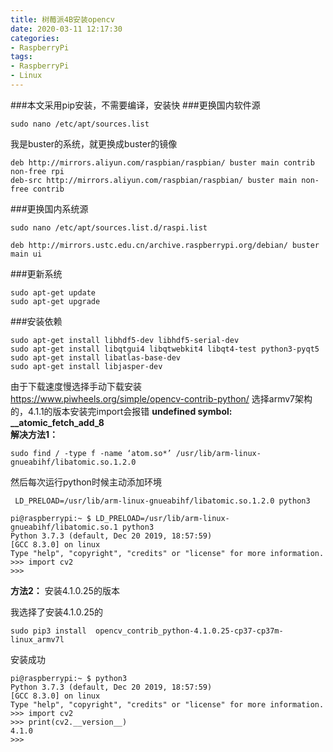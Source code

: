 ```yaml
---
title: 树莓派4B安装opencv
date: 2020-03-11 12:17:30
categories: 
- RaspberryPi
tags:
- RaspberryPi
- Linux
---
```


###本文采用pip安装，不需要编译，安装快
###更换国内软件源
```shell
sudo nano /etc/apt/sources.list
```
我是buster的系统，就更换成buster的镜像
```shell
deb http://mirrors.aliyun.com/raspbian/raspbian/ buster main contrib non-free rpi
deb-src http://mirrors.aliyun.com/raspbian/raspbian/ buster main non-free contrib
```
###更换国内系统源
```shell
sudo nano /etc/apt/sources.list.d/raspi.list
```

```shell
deb http://mirrors.ustc.edu.cn/archive.raspberrypi.org/debian/ buster main ui
```

###更新系统
```shell
sudo apt-get update
sudo apt-get upgrade
```

###安装依赖
```shell
sudo apt-get install libhdf5-dev libhdf5-serial-dev
sudo apt-get install libqtgui4 libqtwebkit4 libqt4-test python3-pyqt5
sudo apt-get install libatlas-base-dev
sudo apt-get install libjasper-dev
```

由于下载速度慢选择手动下载安装  
https://www.piwheels.org/simple/opencv-contrib-python/
选择armv7架构的，4.1.1的版本安装完import会报错
**undefined symbol: __atomic_fetch_add_8**  
**解决方法1：**
```shell
sudo find / -type f -name ‘atom.so*’ /usr/lib/arm-linux-gnueabihf/libatomic.so.1.2.0
```
然后每次运行python时候主动添加环境
```shell
 LD_PRELOAD=/usr/lib/arm-linux-gnueabihf/libatomic.so.1.2.0 python3
```
```shell
pi@raspberrypi:~ $ LD_PRELOAD=/usr/lib/arm-linux-gnueabihf/libatomic.so.1 python3
Python 3.7.3 (default, Dec 20 2019, 18:57:59) 
[GCC 8.3.0] on linux
Type "help", "copyright", "credits" or "license" for more information.
>>> import cv2
>>> 
```
**方法2：**
安装4.1.0.25的版本  

我选择了安装4.1.0.25的
```shell
sudo pip3 install  opencv_contrib_python-4.1.0.25-cp37-cp37m-linux_armv7l
```
安装成功
```shell
pi@raspberrypi:~ $ python3
Python 3.7.3 (default, Dec 20 2019, 18:57:59) 
[GCC 8.3.0] on linux
Type "help", "copyright", "credits" or "license" for more information.
>>> import cv2
>>> print(cv2.__version__)
4.1.0
>>> 
```